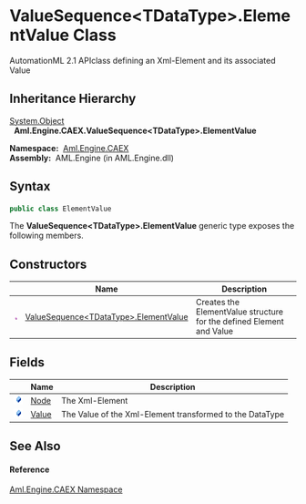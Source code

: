 ValueSequence&lt;TDataType>.ElementValue Class
==============================================
AutomationML 2.1 APIclass defining an Xml-Element and its associated Value


Inheritance Hierarchy
---------------------
[System.Object][1]  
  **Aml.Engine.CAEX.ValueSequence&lt;TDataType>.ElementValue**  

  **Namespace:**  [Aml.Engine.CAEX][2]  
  **Assembly:**  AML.Engine (in AML.Engine.dll)

Syntax
------

```csharp
public class ElementValue
```

The **ValueSequence&lt;TDataType>.ElementValue** generic type exposes the following members.


Constructors
------------

                 | Name                                          | Description                                                          
---------------- | --------------------------------------------- | -------------------------------------------------------------------- 
![Public method] | [ValueSequence&lt;TDataType>.ElementValue][3] | Creates the ElementValue structure for the defined Element and Value 


Fields
------

                | Name       | Description                                              
--------------- | ---------- | -------------------------------------------------------- 
![Public field] | [Node][4]  | The Xml-Element                                          
![Public field] | [Value][5] | The Value of the Xml-Element transformed to the DataType 


See Also
--------

#### Reference
[Aml.Engine.CAEX Namespace][2]  

[1]: https://docs.microsoft.com/dotnet/api/system.object
[2]: ../README.md
[3]: _ctor.md
[4]: Node.md
[5]: Value.md
[6]: https://www.automationml.org
[7]: ../../icons/logoShade.png
[Public method]: ../../icons/pubmethod.gif "Public method"
[Public field]: ../../icons/pubfield.gif "Public field"